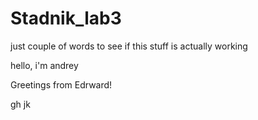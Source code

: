 # Stadnik_lab3
just couple of words to see if this stuff is actually working

hello, i'm andrey

Greetings from Edrward!

gh jk